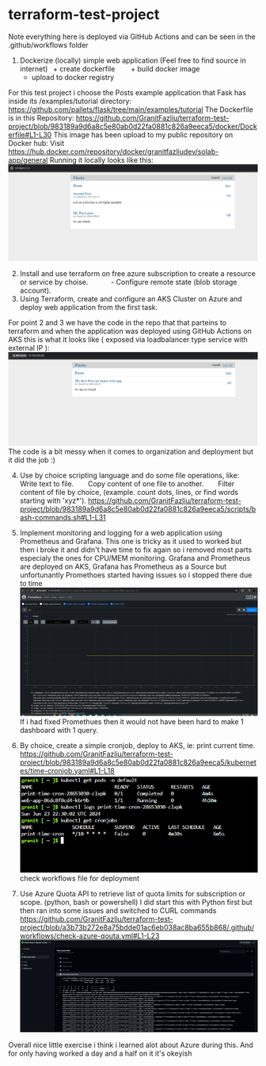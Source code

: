 # terraform-test-project

Note everything here is deployed via GitHub Actions and can be seen in the .github/workflows folder

1)  Dockerize (locally) simple web application (Feel free to find source in internet)
    + create dockerfile 
    + build docker image 
    + upload to docker registry

   For this test project i choose the Posts example application that Fask has inside its /examples/tutorial directory:
   https://github.com/pallets/flask/tree/main/examples/tutorial
   The Dockerfile is in this Repository:
   https://github.com/GranitFazliu/terraform-test-project/blob/983189a9d6a8c5e80ab0d22fa0881c826a9eeca5/docker/Dockerfile#L1-L30
  This image has been upload to my public repository on Docker hub: 
  Visit https://hub.docker.com/repository/docker/granitfazliudev/solab-app/general
  Running it locally looks like this:
 ![Alt text](images/simple-app-localy.PNG) 

2) Install and use terraform on free azure subscription to create a resource or service by choise.
      - Configure remote state (blob storage account).
3) Using Terraform, create and configure an AKS Cluster on Azure and deploy web application from the first task.

For point 2 and 3 we have the code in the repo that that parteins to terraform and when the application was deployed using GitHub Actions on AKS this is what it looks like ( exposed via loadbalancer type service with external IP ):
![Alt text](/images/simple-app-azure.PNG) 
The code is a bit messy when it comes to organization and deployment but it did the job :)

4)  Use by choice scripting language and do some file operations, like:
    Write text to file.
    Copy content of one file to another.
    Filter content of file by choice, (example. count dots, lines, or find words starting with 'xyz*').
    https://github.com/GranitFazliu/terraform-test-project/blob/983189a9d6a8c5e80ab0d22fa0881c826a9eeca5/scripts/bash-commands.sh#L1-L31

5)  Implement monitoring and logging for a web application using Prometheus and Grafana.
    This one is tricky as it used to worked but then i broke it and didn't have time to fix again so i removed most parts especialy the ones for CPU/MEM monitoring.
    Grafana and Prometheus are deployed on AKS, Grafana has Prometheus as a Source but unfortunantly Promethoes started having issues so i stopped there due to time
    ![Alt text](/images/prometheus-up-time-graph.PNG) 
    If i had fixed Promethues then it would not have been hard to make 1 dashboard with 1 query.

6) By choice, create a simple cronjob, deploy to AKS, ie: print current time.
   https://github.com/GranitFazliu/terraform-test-project/blob/983189a9d6a8c5e80ab0d22fa0881c826a9eeca5/kubernetes/time-cronjob.yaml#L1-L18
   ![Alt text](/images/cronjob-pod-logs-aks.PNG) 
   check workflows file for deployment
7) Use Azure Quota API to retrieve list of quota limits for subscription or scope. (python, bash or powershell)
I did start this with Python first but then ran into some issues and switched to CURL commands
https://github.com/GranitFazliu/terraform-test-project/blob/a3b73b272e8a75bdde01ac6eb038ac8ba655b868/.github/workflows/check-azure-qouta.yml#L1-L23
 ![Alt text](/images/fetch-quota-data.PNG) 

Overall nice little exercise i think i learned alot about Azure during this. And for only having worked a day and a half on it it's okeyish

